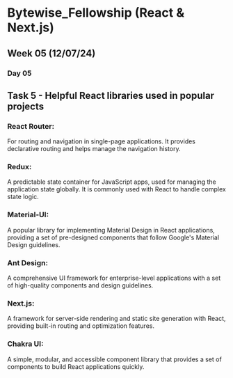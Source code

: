 # Bytewise_Fellowship (React & Next.js)
## Week 05 (12/07/24)

### Day 05
## Task 5 - Helpful React libraries used in popular projects


### React Router: 
For routing and navigation in single-page applications. It provides declarative routing and helps manage the navigation history.

### Redux: 
A predictable state container for JavaScript apps, used for managing the application state globally. It is commonly used with React to handle complex state logic.

### Material-UI: 
A popular library for implementing Material Design in React applications, providing a set of pre-designed components that follow Google's Material Design guidelines.

### Ant Design: 
A comprehensive UI framework for enterprise-level applications with a set of high-quality components and design guidelines.

### Next.js: 
A framework for server-side rendering and static site generation with React, providing built-in routing and optimization features.

### Chakra UI: 
A simple, modular, and accessible component library that provides a set of components to build React applications quickly.

